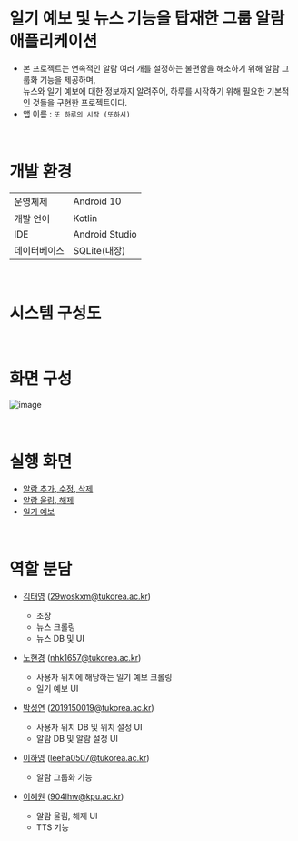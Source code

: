 # 일기 예보 및 뉴스 기능을 탑재한 그룹 알람 애플리케이션
* 본 프로젝트는 연속적인 알람 여러 개를 설정하는 불편함을 해소하기 위해 알람 그룹화 기능을 제공하며, <br>
뉴스와 일기 예보에 대한 정보까지 알려주어, 하루를 시작하기 위해 필요한 기본적인 것들을 구현한 프로젝트이다.
* 앱 이름 : `또 하루의 시작 (또하시)`

<br>

# 개발 환경
<table>
  <tr>
    <td>운영체제</td>
    <td>Android 10</td>
  </tr>
  <tr>
    <td>개발 언어</td>
    <td>Kotlin</td>
  </tr>
  <tr>
    <td>IDE</td>
    <td>Android Studio</td>
  </tr>
  <tr>
    <td>데이터베이스</td>
    <td>SQLite(내장)</td>
  </tr>
</table>

<br>

# 시스템 구성도

<br>

# 화면 구성
![image](https://user-images.githubusercontent.com/61930770/203972697-9fe618f2-1228-460e-a4d6-c3c71d2fe5eb.png)

<br>

# 실행 화면
* <a href="https://youtube.com/shorts/WMFBkaiYrM0">알람 추가, 수정, 삭제</a>
* <a href="https://youtube.com/shorts/HCubVaHeYF8">알람 울림, 해제</a>
* <a href="https://youtube.com/shorts/9DHvyL_fgwU">일기 예보</a>

<br>

# 역할 분담
* <a href="https://github.com/rlaxodud214">김태영</a> (29woskxm@tukorea.ac.kr)
  * 조장
  * 뉴스 크롤링
  * 뉴스 DB 및 UI
  
* <a href="https://github.com/nhk1657">노현경</a> (nhk1657@tukorea.ac.kr)
  * 사용자 위치에 해당하는 일기 예보 크롤링
  * 일기 예보 UI
  
* <a href="https://github.com/ddubidubap">박성연</a> (2019150019@tukorea.ac.kr)
  * 사용자 위치 DB 및 위치 설정 UI
  * 알람 DB 및 알람 설정 UI
  
* <a href="https://github.com/LHY00y">이하영</a> (leeha0507@tukorea.ac.kr)
  * 알람 그룹화 기능
  
* <a href="https://github.com/hhh-one">이혜원</a> (904lhw@kpu.ac.kr)
  * 알람 울림, 해제 UI
  * TTS 기능
